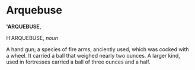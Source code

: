 # Arquebuse

**'ARQUEBUSE**,

H'ARQUEBUSE, _noun_

A hand gun; a species of fire arms, anciently used, which was cocked with a wheel. It carried a ball that weighed nearly two ounces. A larger kind, used in fortresses carried a ball of three ounces and a half.